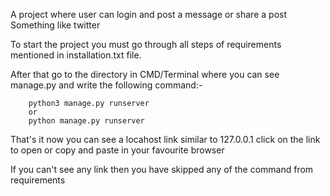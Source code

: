 A project where user can login and post a message or share a post Something like twitter




To start the project you must go through all steps of requirements mentioned in installation.txt file.




After that go to the directory in CMD/Terminal where you can see manage.py and  write the following command:-	

		python3 manage.py runserver
		or 
		python manage.py runserver





That's it now you can see a locahost link similar to 127.0.0.1 click on the link to open or copy and paste in your favourite browser

If you can't see any link then you have skipped any of the command from requirements